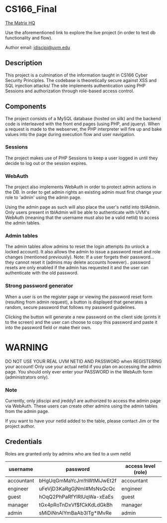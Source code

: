 # CS166_Final
[The Matrix HQ](https://jdiscipi.w3.uvm.edu/cs166/live)

Use the aforementioned link to explore the live project (in order to test db functionality and flow).

Author email: jdiscipi@uvm.edu

## Description
This project is a culmination of the information taught in CS166 Cyber Security Principles. The codebase is theoretically secure against XSS and SQL injection attacks/
The site implements authentication using PHP Sessions and authorization through role-based access control.

## Components
The project consists of a MySQL database (hosted on silk) and the backend code is interleaved with the front end pages (using PHP, and jquery). 
When a request is made to the webserver, the PHP interpreter will fire up and bake values into the page during execution flow and user navigation.

### Sessions
The project makes use of PHP Sessions to keep a user logged in until they decide to log out or the session expires.

### WebAuth
The project also implements WebAuth in order to protect admin actions in the DB. In order to get admin rights an existing admin must first change your role to 'admin' using the admin page.

Using the admin page as such will also place the user's netId into tblAdmin. Only users present in tblAdmin will be able to authenticate with UVM's WebAuth (meaning that the username must also be a valid netId) to access the admin tables.

### Admin tables
The admin tables allow admins to reset the login attempts (to unlock a locked account). It also allows the admin to issue a password reset and role changes (mentioned previously). Note: If a user forgets their password... they cannot reset it (admins may delete accounts however).. password resets are only enabled if the admin has requested it and the user can authenticate with the old password.

### Strong password generator
When a user is on the register page or viewing the password reset form (resulting from admin request), a button is displayed that generates a random, secure password that follows my password guidelines. 

Clicking the button will generate a new password on the client side (prints it to the screen) and the user can choose to copy this password and paste it into the password field or make their own.


# WARNING
DO NOT USE YOUR REAL UVM NETID AND PASSWORD when REGISTERING your account!
Only use your actual netId if you plan on accessing the admin page.
You should only ever enter your PASSWORD in the WebAuth form (administrators only).

### Note
Currently, only jdiscipi and jreddy1 are authorized to access the admin page via WebAuth.
These users can create other admins using the admin tables from the admin page. 

If you want to have your netId added to the table, please contact Jim or the project author.

## Credentials
Roles are granted only by admins who are tied to a uvm netId

| username | password | access level (role) |
|----------|----------|---------------------|
| accountant | bHgUqGmMaYcJm!hWtMiJwEt2f | accountant |
| engineer | uFeVjD3KaRgGjNmI#MsNsQcQc | engineer |
| guest | hOqQ2PhPaRfYlRlUqWa-xEaEs | guest |
| manager | tGx4pRoTnDxVf$fCkKdLdGkBh | manager |
| admin | sMiDiNnAlYmBaAb3lTg*lMvRe | admin |
